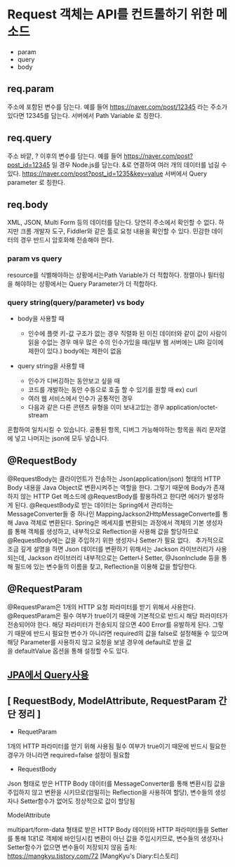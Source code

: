 # Request 객체는 API를 컨트롤하기 위한 메소드
- param
- query
- body


## req.param

주소에 포함된 변수를 담는다. 예를 들어 https://naver.com/post/12345 라는 주소가 있다면 12345를 담는다.
서버에서 Path Variable 로 칭한다.

## req.query

주소 바깥, ? 이후의 변수를 담는다. 예를 들어 https://naver.com/post?post_id=12345 일 경우 Node.js를 담는다.
&로 연결하여 여러 개의 데이터를 넘길 수 있다. https://naver.com/post?post_id=1235&key=value
서버에서 Query parameter 로 칭한다.

## req.body

XML, JSON, Multi Form 등의 데이터를 담는다. 당연히 주소에서 확인할 수 없다.
하지만 크롬 개발자 도구, Fiddler와 같은 툴로 요청 내용을 확인할 수 있다. 민감한 데이터의 경우 반드시 암호화해 전송해야 한다.
 

### param vs query
resource를 식별해야하는 상황에서는Path Variable가 더 적합하다.
정렬이나 필터링을 해야하는 상황에서는 Query Parameter가 더 적합하다.
 

### query string(query/parameter) vs body
- body을 사용할 때 
  - 인수에 플랫 키-값 구조가 없는 경우
  직렬화 된 이진 데이터와 같이 값이 사람이 읽을 수없는 경우
  매우 많은 수의 인수가있을 때(일부 웹 서버에는 URI 길이에 제한이 있다.) body에는 제한이 없음

- query string을 사용할 때
  - 인수가 디버깅하는 동안보고 싶을 때
  - 코드를 개발하는 동안 수동으로 호출 할 수 있기를 원할 때
    ex) curl
  - 여러 웹 서비스에서 인수가 공통적인 경우
  - 다음과 같은 다른 콘텐츠 유형을 이미 보내고있는 경우 application/octet-stream

혼합하여 일치시킬 수 있습니다. 공통된 항목, 디버그 가능해야하는 항목을 쿼리 문자열에 넣고 나머지는 json에 모두 넣습니다.


## @RequestBody

@RequestBody는 클라이언트가 전송하는 Json(application/json) 형태의 HTTP Body 내용을 Java Object로 변환시켜주는 역할을 한다.
그렇기 때문에 Body가 존재하지 않는 HTTP Get 메소드에 @RequestBody를 활용하려고 한다면 에러가 발생하게 된다.
@RequestBody로 받는 데이터는 Spring에서 관리하는 MessageConverter들 중 하나인 MappingJackson2HttpMessageConverte를 통해 Java 객체로 변환된다. 
Spring은 메세지를 변환되는 과정에서 객체의 기본 생성자를 통해 객체를 생성하고, 
내부적으로 Reflection을 사용해 값을 할당하므로 @RequestBody에는 값을 주입하기 위한 생성자나 Setter가 필요 없다.
 
추가적으로 조금 깊게 설명을 하면 Json 데이터를 변환하기 위해서는 Jackson 라이브러리가 사용되는데, 
Jackson 라이브러리 내부적으로는 Getter나 Setter, @JsonInclude 등을 통해 필드에 있는 변수들의 이름을 찾고, Reflection을 이용해 값을 할당한다.


## @RequestParam

@RequestParam은 1개의 HTTP 요청 파라미터를 받기 위해서 사용한다. 
@RequestParam은 필수 여부가 true이기 때문에 기본적으로 반드시 해당 파라미터가 전송되어야 한다. 해당 파라미터가 전송되지 않으면 400 Error를 유발하게 된다. 
그렇기 때문에 반드시 필요한 변수가 아니라면 required의 값을 false로 설정해둘 수 있으며 해당 Parameter를 사용하지 않고 요청을 보낼 경우에 default로 받을 값을 defaultValue 옵션을 통해 설정할 수도 있다.
 
## [JPA에서 Query사용](https://sundries-in-myidea.tistory.com/91)


## [ RequestBody, ModelAttribute, RequestParam 간단 정리 ]

* RequetParam

1개의 HTTP 파라미터를 얻기 위해 사용됨
필수 여부가 true이기 때문에 반드시 필요한 경우가 아니라면 required=false 설정이 필요함


* RequestBody

Json 형태로 받은 HTTP Body 데이터를 MessageConverter를 통해 변환시킴
값을 주입하지 않고 변환을 시키므로(엄밀히는 Reflection을 사용하여 할당), 변수들의 생성자나 Setter함수가 없어도 정상적으로 값이 할당됨


ModelAttribute

multipart/form-data 형태로 받은 HTTP Body 데이터와 HTTP 파라미터들을 Setter를 통해 1대1로 객체에 바인딩시킴
변환이 아닌 값을 주입시키므로, 변수들의 생성자나 Setter함수가 없으면 변수들이 저장되지 않음
출처: https://mangkyu.tistory.com/72 [MangKyu's Diary:티스토리]
